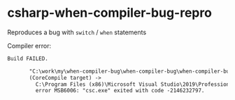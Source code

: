 # csharp-when-compiler-bug-repro
Reproduces a bug with `switch` / `when` statements


Compiler error:

```txt
Build FAILED.

       "C:\work\my\when-compiler-bug\when-compiler-bug\when-compiler-bug.csproj" (build target) (1) ->
       (CoreCompile target) -> 
         C:\Program Files (x86)\Microsoft Visual Studio\2019\Professional\MSBuild\Current\Bin\Roslyn\Microsoft.CSharp.Core.targets(71,5):
         error MSB6006: "csc.exe" exited with code -2146232797.
```
